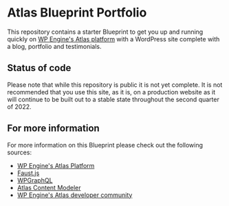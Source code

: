# Atlas Blueprint Portfolio

This repository contains a starter Blueprint to get you up and running quickly on [WP Engine's Atlas platform](https://wpengine.com/atlas/) with a WordPress site complete with a blog, portfolio and testimonials.

## Status of code

Please note that while this repository is public it is not yet complete. It is not recommended that you use this site, as it is, on a production website as it will continue to be built out to a stable state throughout the second quarter of 2022.

## For more information

For more information on this Blueprint please check out the following sources:

- [WP Engine's Atlas Platform](https://wpengine.com/atlas/)
- [Faust.js](https://faustjs.org)
- [WPGraphQL](https://www.wpgraphql.com)
- [Atlas Content Modeler](https://wordpress.org/plugins/atlas-content-modeler/)
- [WP Engine's Atlas developer community](https://developers.wpengine.com)

